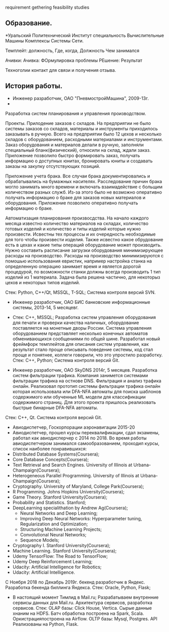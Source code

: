 requirement gethering
feasibility studies

## Образование.
*Уральский Политехнический Институт специальность Вычислительные
Машины Комплексы Системы Сети.


Темплейт:
должность, Где, когда, 
Должность
Чем занимался

Ачивки:
 Ачивка:
 ФОрмулировка проблемы
 РЕшение:
 Результат
 
 Техноголии
 контакт для связи и получения отзыва.
 


## История работы.
* Инженер разработчик, ОАО "ПневмостройМашина", 2009-13г.
* 
Разработка систем планирования и управления производством.

Проекты.
Прилодение заказов с складов.
На предприятии не было системы заказов со складов, материалы и инструменты приходилось заказывать в ручную.
Всего на предприятии было 12 цехов и несколько складов с оборудованием, расходными материалами
и инструментами.
Заказ оборудования и материалов делали в ручную, заполняли специальный бланк(физический), относили на склад, ждали заказ.
Приложение позволило быстро формировать заказ, получать информацию о доступных юнитах, бронировать юниты и создавать заказы на закупку отсутствующих позиций.

Приложение учета брака.
Все случаи брака документировались и обрабатывались на бумажных насителях.
Расследование причин брака могло занимать много времени и включать взаимадействие с больщим количеством разных служб.
Из-за этого было не возможно оперативно получать информацию о браке для заказов новых материалов и оборудования.
Приложение позволило оперативно получать информацию о браке.

Автоматизация планирования произвосдства.
На начало каждого месяца известно количество материалов на складах, количество готовых изделий и количество и типы изделий которые нужно произвести.
Исвестны тех процессы и их очередность необходимые для того чтобы произвести изделия.
Также исвестно какое обрудование есть в цехах и какие типы операций оборудование может производить.
Нужно составить расписание загрузки оборудования минимизирующее расходы на производство.
Расходы на производство минимизируются с помошью использования евристик, например настройка станка на определенную операцию занимает время и является дорогой процедурой, по возможности станки должны всегда производить 1 тип изделий из 1 материала.
Задача была решена частично, для некоторыз цехов и некоторых типов изделий.

Стек: Python, C++/Qt, MSSQL, T-SQL;
Система контроля версий SVN.

* Инженер разработчик, ОАО БИС банковские информационные системы, 2013-14, 5 месяцевг.
* Стек: C++, MSSQL;
Разработка систем управления оборудования для печати и проверки качества наличных, оборудование поставляется на монетные дворы России.
Система управления оборудованием представляет несколько конечных автоматов обменивающихся сообщениями по общей шине.
Разработал новый фреймфорк темплейтов для описания систем управления, как результат стало проще описывать поведение системы, код стал проще и понятнее, коллеги говорили, что это упростило разработку.
Стек: C++, Python;
Система контроля версий Git.

* Инженер разработчик, ОАО SkyDNS 2014г, 5 месяцев.
Разработка систем фильтрации трафика.
Компания занимется системами фильтрации трафика на остнове DNS.
Фильтрация и анализ трафика онлайн.
Реализовал прототип системы фильтрации трафика онлайн которая использовала или 
DFA-NFA автоматы для поиска шаблонов содержимого или обученные ML модели для классификации содержимого страниц.
Для этого проекта пришлось реализовать быстрые бинарные DFA-NFA автоматы.

Стек: С++, Qt.
Система контроля версий Git.

* Авиодиспетчер, Госкорпорации аэронавигации 2015-20
* Авиодиспетчер, прошел курсы переквалификации, сдал экзамены, работал как авиодисперчер с 2014 по 2018.
Во время работы авиодиспетчером занимался самообразованием, проходил курсы, список наиболее понравившихся:
* Distributed Database Systems(Coursera);
* Core Database Concepts(Coursera);
* Text Retrieval and Search Engines. University of Illinois at Urbana-Champaign(Coursera);
* Heterogeneous Parallel Programming. University of Illinois at Urbana-Champaign(Coursera);
* Cryptography. University of Maryland, College Park(Coursera);
* R Programming. Johns Hopkins University(Coursera);
* Game Theory. Stanford University(Coursera);
* Probability and Statistics. Stanford;
* DeepLearning specialithation by Andrew Ag(Coursera);
  * Neural Networks and Deep Learning;
  * Improving Deep Neural Networks: Hyperparameter tuning, Regularization and Optimization;
  * Structuring Machine Learning Projects;
  * Convolutional Neural Networks;
  * Sequence Models;
* Cryptography I. Stanford University(Coursera);
* Machine Learning. Stanford University(Coursera);
* Udemy TensorFlow: The Road to TensorFlow;
* Udemy Deep Reinforcement Learning;
* Udacity: Artificial Intelligence for Robotics;
* Udacity: Artificial Intelligence.

C Ноября 2018 по Декабрь 2019г. бекенд разработчик в Яндекс.
Разработка бекенда биллинга Яндекса.
Стек: Oracle, Python, Flask;

* В настоящий момент Тимлид в Mail.ru;
Разрабатываем внутренние сервисы данных для Mail.ru.
Архитектура сервисов, разработка сервисов. 
Стек:
OLAP базы: Click House, Vertica.
Сырые данные хнаним на HDFS.
Батч обработка построена на Spark, Scala.
Оркистрацияпостроена на  Airflow.
OLTP базы: Mysql, Postgres.
API Реализованы на Python, Flask.
